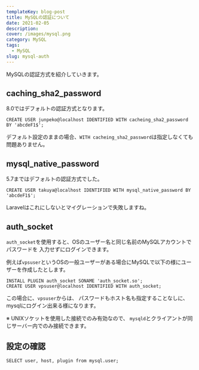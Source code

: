 ```yaml
---
templateKey: blog-post
title: MySQLの認証について
date: 2021-02-05
description: 
cover: /images/mysql.png
category: MySQL
tags:
  - MySQL
slug: mysql-auth
---
```


MySQLの認証方式を紹介していきます。

## caching_sha2_password

8.0ではデフォルトの認証方式となります。

```mysql
CREATE USER junpeko@localhost IDENTIFIED WITH cacheing_sha2_password BY 'abcdeF1$';
```

デフォルト設定のままの場合、`WITH cacheing_sha2_password`は指定しなくても問題ありません。


## mysql_native_password

5.7まではデフォルトの認証方式でした。

```mysql
CREATE USER takuya@localhost IDENTIFIED WITH mysql_native_password BY 'abcdeF1$';
```

Laravelはこれにしないとマイグレーションで失敗しますね。

## auth_socket

`auth_socket`を使用すると、OSのユーザー名と同じ名前のMySQLアカウントでパスワードを
入力せずにログインできます。

例えば`vpsuser`というOSの一般ユーザーがある場合にMySQLで以下の様にユーザーを作成したとします。

```mysql
INSTALL PLUGIN auth_socket SONAME 'auth_socket.so';
CREATE USER vpsuser@localhost IDENTIFIED WITH auth_socket;
```

この場合に、`vpsuser`からは、
パスワードもホスト名も指定することなしに、mysqlにログイン出来る様になります。

※ UNIXソケットを使用した接続でのみ有効なので、
`mysqld`とクライアントが同じサーバー内でのみ接続できます。

## 設定の確認

```mysql
SELECT user, host, plugin from mysql.user;
```
